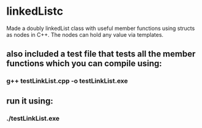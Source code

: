 # linkedListc
Made a doubly linkedList class with useful member functions using structs as nodes in C++. The nodes can hold any value via templates.
## also included a test file that tests all the member functions which you can compile using:
### g++ testLinkList.cpp -o testLinkList.exe
## run it using:
### ./testLinkList.exe
